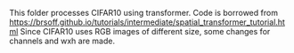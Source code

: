 This folder processes CIFAR10 using transformer. Code is borrowed from https://brsoff.github.io/tutorials/intermediate/spatial_transformer_tutorial.html
Since CIFAR10 uses RGB images of different size, some changes for channels and wxh are made.

